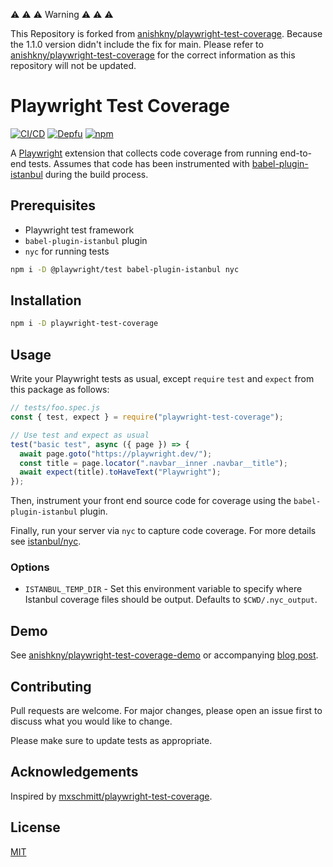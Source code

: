 ⚠️ ⚠️ ⚠️  Warning ⚠️ ⚠️ ⚠️ 

This Repository is forked from [anishkny/playwright-test-coverage](https://github.com/anishkny/playwright-test-coverage).
Because the 1.1.0 version didn't include the fix for main.
Please refer to [anishkny/playwright-test-coverage](https://github.com/anishkny/playwright-test-coverage) for the correct information as this repository will not be updated.

# Playwright Test Coverage

[![CI/CD](https://github.com/anishkny/playwright-test-coverage/actions/workflows/ci-cd.yml/badge.svg)](https://github.com/anishkny/playwright-test-coverage/actions/workflows/ci-cd.yml)
[![Depfu](https://badges.depfu.com/badges/94d21dacdb732bad55583672f138c7eb/overview.svg)](https://depfu.com/github/anishkny/playwright-test-coverage?project_id=32640)
[![npm](https://img.shields.io/npm/v/playwright-test-coverage)](https://www.npmjs.com/package/playwright-test-coverage)

A [Playwright](https://playwright.dev) extension that collects code coverage from running end-to-end tests. Assumes that code has been instrumented with [babel-plugin-istanbul](https://github.com/istanbuljs/babel-plugin-istanbul) during the build process.

## Prerequisites

- Playwright test framework
- `babel-plugin-istanbul` plugin
- `nyc` for running tests

```bash
npm i -D @playwright/test babel-plugin-istanbul nyc
```

## Installation

```bash
npm i -D playwright-test-coverage
```

## Usage

Write your Playwright tests as usual, except `require` `test` and `expect` from this package as follows:

```js
// tests/foo.spec.js
const { test, expect } = require("playwright-test-coverage");

// Use test and expect as usual
test("basic test", async ({ page }) => {
  await page.goto("https://playwright.dev/");
  const title = page.locator(".navbar__inner .navbar__title");
  await expect(title).toHaveText("Playwright");
});
```

Then, instrument your front end source code for coverage using the `babel-plugin-istanbul` plugin.

Finally, run your server via `nyc` to capture code coverage. For more details see [istanbul/nyc](https://github.com/istanbuljs/nyc).

### Options

- `ISTANBUL_TEMP_DIR` - Set this environment variable to specify where Istanbul coverage files should be output. Defaults to `$CWD/.nyc_output`.

## Demo

See [anishkny/playwright-test-coverage-demo](https://github.com/anishkny/playwright-test-coverage-demo) or accompanying [blog post](https://dev.to/anishkny/code-coverage-for-a-nextjs-app-using-playwright-tests-18n7).

## Contributing

Pull requests are welcome. For major changes, please open an issue first to discuss what you would like to change.

Please make sure to update tests as appropriate.

## Acknowledgements

Inspired by [mxschmitt/playwright-test-coverage](https://github.com/mxschmitt/playwright-test-coverage).

## License

[MIT](https://choosealicense.com/licenses/mit/)
